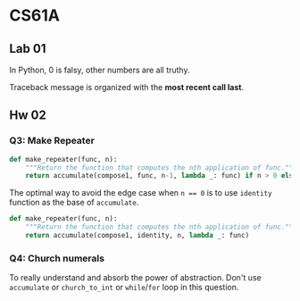 # CS61A

## Lab 01

In Python, 0 is falsy, other numbers are all truthy.

Traceback message is organized with the **most recent call last**.

## Hw 02

### Q3: Make Repeater

```python
def make_repeater(func, n):
    """Return the function that computes the nth application of func."""
    return accumulate(compose1, func, n-1, lambda _: func) if n > 0 else lambda x: identity(x)
```

The optimal way to avoid the edge case when `n == 0` is to use `identity` function as the base of `accumulate`.

```python
def make_repeater(func, n):
    """Return the function that computes the nth application of func."""
    return accumulate(compose1, identity, n, lambda _: func)
```

### Q4: Church numerals
To really understand and absorb the power of abstraction. Don't use `accumulate` or `church_to_int` or `while`/`for` loop in this question.
